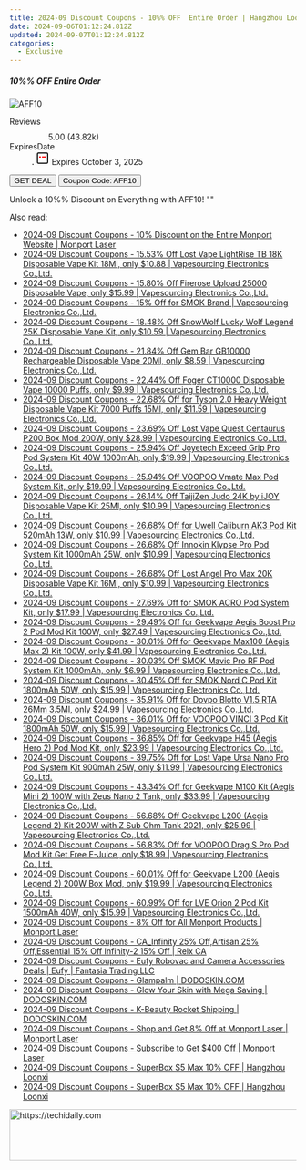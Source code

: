 ```yaml
---
title: 2024-09 Discount Coupons - 10%% OFF  Entire Order | Hangzhou Loonxi
date: 2024-09-06T01:12:24.812Z
updated: 2024-09-07T01:12:24.812Z
categories:
  - Exclusive
---
```



<div class="max-w-4xl mx-auto grid grid-cols-1 lg:max-w-5xl lg:gap-x-20 lg:grid-cols-2">
  <div class="relative p-3 col-start-1 row-start-1 flex flex-col-reverse rounded-lg bg-gradient-to-t from-black/75 via-black/0 sm:bg-none sm:row-start-2 sm:p-0 lg:row-start-1">
    <h5 class="mt-1 text-lg font-semibold text-white sm:text-slate-900 md:text-2xl dark:sm:text-white">10%% OFF  Entire Order</h5>
  </div>
  
  <div class="col-start-1 col-end-3 row-start-1 grid gap-4 sm:mb-6 sm:grid-cols-4 lg:col-start-2 lg:row-span-6 lg:row-end-6 lg:mb-0 lg:gap-6">
      <img src="&quot;&quot;" onClick="javascript:window.open(decodeURIComponent('%22https%3A%2F%2Fwww.shareasale.com%2Fu.cfm%3Fd%3D1232914%26m%3D155620%26u%3D4338022%22'), '_blank');void(0);" alt="AFF10" class="h-60 w-full rounded-lg object-cover sm:col-span-2 sm:h-52 lg:col-span-full" loading="lazy" />
    
  </div>
  <dl class="row-start-2 mt-4 flex items-center text-xs font-medium sm:row-start-3 sm:mt-1 md:mt-2.5 lg:row-start-2">
    <dt class="sr-only">Reviews</dt>
    <dd class="flex items-center text-indigo-600 dark:text-indigo-400">
      <svg width="24" height="24" fill="none" aria-hidden="true" class="mr-1 stroke-current dark:stroke-indigo-500">
        <path d="m12 5 2 5h5l-4 4 2.103 5L12 16l-5.103 3L9 14l-4-4h5l2-5Z" stroke-width="2" stroke-linecap="round" stroke-linejoin="round" />
      </svg>
      <span>5.00 <span class="font-normal text-slate-400">(43.82k)</span></span>
    </dd>
    <dt class="sr-only">ExpiresDate</dt>
    <dd class="flex items-center">
      <svg width="2" height="2" aria-hidden="true" fill="currentColor" class="mx-3 text-slate-300">
        <circle cx="1" cy="1" r="1" />
      </svg>
      <svg width="24" height="24" viewBox="0 0 24 24" fill="none" stroke="currentColor" stroke-width="2">
        <rect x="3" y="3" width="18" height="18" rx="2" fill="#fff" />
        <path d="M6 10L18 10" stroke="red" stroke-width="2" fill="none" />
        <path d="M10 6L10 18" stroke="#fff" stroke-width="2" fill="none" />
      </svg>
      Expires October 3, 2025    </dd>
  </dl>
  <div class="col-start-1 row-start-3 mt-4 self-center sm:col-start-2 sm:row-span-2 sm:row-start-2 sm:mt-0 lg:col-start-1 lg:row-start-3 lg:row-end-4 lg:mt-6">
    <button type="button" onClick="javascript:window.open(decodeURIComponent('%22https%3A%2F%2Fwww.shareasale.com%2Fu.cfm%3Fd%3D1232914%26m%3D155620%26u%3D4338022%22'), '_blank');void(0);" class="rounded-lg bg-red-600 px-3 py-2 text-sm font-medium leading-6 text-white">GET DEAL</button>
    <button type="button" onClick="javascript:window.open(decodeURIComponent('%22https%3A%2F%2Fwww.shareasale.com%2Fu.cfm%3Fd%3D1232914%26m%3D155620%26u%3D4338022%22'), '_blank');void(0);" class="border-dashed border-2 border-indigo-600 bg-green-100 text-sm leading-6 font-medium py-2 px-3 rounded-lg">Coupon Code: AFF10</button>
  </div>
  <p class="col-start-1 mt-4 text-sm leading-6 sm:col-span-2 lg:col-span-1 lg:row-start-4 lg:mt-6 dark:text-slate-400">
    Unlock a 10%% Discount on Everything with AFF10! 
""  </p>
</div>
<span class="atpl-alsoreadstyle">Also read:</span>
<div><ul>
<li><a href="https://coupons.techidaily.com/coupon-1114909-share-156160-sale/"><u>2024-09 Discount Coupons - 10% Discount on the Entire Monport Website | Monport Laser</u></a></li>
<li><a href="https://coupons.techidaily.com/coupon-1094185-share-90958-sale/"><u>2024-09 Discount Coupons - 15.53% Off Lost Vape LightRise TB 18K Disposable Vape Kit 18Ml, only $10.88 | Vapesourcing Electronics Co.,Ltd.</u></a></li>
<li><a href="https://coupons.techidaily.com/coupon-1115874-share-90958-sale/"><u>2024-09 Discount Coupons - 15.80% Off Firerose Upload 25000 Disposable Vape, only $15.99 | Vapesourcing Electronics Co.,Ltd.</u></a></li>
<li><a href="https://coupons.techidaily.com/coupon-873279-share-90958-sale/"><u>2024-09 Discount Coupons - 15% Off for SMOK Brand | Vapesourcing Electronics Co.,Ltd.</u></a></li>
<li><a href="https://coupons.techidaily.com/coupon-1113416-share-90958-sale/"><u>2024-09 Discount Coupons - 18.48% Off SnowWolf Lucky Wolf Legend 25K Disposable Vape Kit, only $10.59 | Vapesourcing Electronics Co.,Ltd.</u></a></li>
<li><a href="https://coupons.techidaily.com/coupon-1081320-share-90958-sale/"><u>2024-09 Discount Coupons - 21.84% Off Gem Bar GB10000 Rechargeable Disposable Vape 20Ml, only $8.59 | Vapesourcing Electronics Co.,Ltd.</u></a></li>
<li><a href="https://coupons.techidaily.com/coupon-1083471-share-90958-sale/"><u>2024-09 Discount Coupons - 22.44% Off Foger CT10000 Disposable Vape 10000 Puffs, only $9.99 | Vapesourcing Electronics Co.,Ltd.</u></a></li>
<li><a href="https://coupons.techidaily.com/coupon-1024539-share-90958-sale/"><u>2024-09 Discount Coupons - 22.68% Off for Tyson 2.0 Heavy Weight Disposable Vape Kit 7000 Puffs 15Ml, only $11.59 | Vapesourcing Electronics Co.,Ltd.</u></a></li>
<li><a href="https://coupons.techidaily.com/coupon-1115291-share-90958-sale/"><u>2024-09 Discount Coupons - 23.69% Off Lost Vape Quest Centaurus P200 Box Mod 200W, only $28.99 | Vapesourcing Electronics Co.,Ltd.</u></a></li>
<li><a href="https://coupons.techidaily.com/coupon-1114872-share-90958-sale/"><u>2024-09 Discount Coupons - 25.94% Off Joyetech Exceed Grip Pro Pod System Kit 40W 1000mAh, only $19.99 | Vapesourcing Electronics Co.,Ltd.</u></a></li>
<li><a href="https://coupons.techidaily.com/coupon-1116332-share-90958-sale/"><u>2024-09 Discount Coupons - 25.94% Off VOOPOO Vmate Max Pod System Kit, only $19.99 | Vapesourcing Electronics Co.,Ltd.</u></a></li>
<li><a href="https://coupons.techidaily.com/coupon-1099629-share-90958-sale/"><u>2024-09 Discount Coupons - 26.14% Off TaijiZen Judo 24K by iJOY Disposable Vape Kit 25Ml, only $10.99 | Vapesourcing Electronics Co.,Ltd.</u></a></li>
<li><a href="https://coupons.techidaily.com/coupon-979075-share-90958-sale/"><u>2024-09 Discount Coupons - 26.68% Off for Uwell Caliburn AK3 Pod Kit 520mAh 13W, only $10.99 | Vapesourcing Electronics Co.,Ltd.</u></a></li>
<li><a href="https://coupons.techidaily.com/coupon-1117095-share-90958-sale/"><u>2024-09 Discount Coupons - 26.68% Off Innokin Klypse Pro Pod System Kit 1000mAh 25W, only $10.99 | Vapesourcing Electronics Co.,Ltd.</u></a></li>
<li><a href="https://coupons.techidaily.com/coupon-1095489-share-90958-sale/"><u>2024-09 Discount Coupons - 26.68% Off Lost Angel Pro Max 20K Disposable Vape Kit 16Ml, only $10.99 | Vapesourcing Electronics Co.,Ltd.</u></a></li>
<li><a href="https://coupons.techidaily.com/coupon-767142-share-90958-sale/"><u>2024-09 Discount Coupons - 27.69% Off for SMOK ACRO Pod System Kit, only $17.99 | Vapesourcing Electronics Co.,Ltd.</u></a></li>
<li><a href="https://coupons.techidaily.com/coupon-988886-share-90958-sale/"><u>2024-09 Discount Coupons - 29.49% Off for Geekvape Aegis Boost Pro 2 Pod Mod Kit 100W, only $27.49 | Vapesourcing Electronics Co.,Ltd.</u></a></li>
<li><a href="https://coupons.techidaily.com/coupon-889771-share-90958-sale/"><u>2024-09 Discount Coupons - 30.01% Off for Geekvape Max100 (Aegis Max 2) Kit 100W, only $41.99 | Vapesourcing Electronics Co.,Ltd.</u></a></li>
<li><a href="https://coupons.techidaily.com/coupon-1115870-share-90958-sale/"><u>2024-09 Discount Coupons - 30.03% Off SMOK Mavic Pro RF Pod System Kit 1000mAh, only $6.99 | Vapesourcing Electronics Co.,Ltd.</u></a></li>
<li><a href="https://coupons.techidaily.com/coupon-1021496-share-90958-sale/"><u>2024-09 Discount Coupons - 30.45% Off for SMOK Nord C Pod Kit 1800mAh 50W, only $15.99 | Vapesourcing Electronics Co.,Ltd.</u></a></li>
<li><a href="https://coupons.techidaily.com/coupon-872577-share-90958-sale/"><u>2024-09 Discount Coupons - 35.91% Off for Dovpo Blotto V1.5 RTA 26Mm 3.5Ml, only $24.99 | Vapesourcing Electronics Co.,Ltd.</u></a></li>
<li><a href="https://coupons.techidaily.com/coupon-996071-share-90958-sale/"><u>2024-09 Discount Coupons - 36.01% Off for VOOPOO VINCI 3 Pod Kit 1800mAh 50W, only $15.99 | Vapesourcing Electronics Co.,Ltd.</u></a></li>
<li><a href="https://coupons.techidaily.com/coupon-871444-share-90958-sale/"><u>2024-09 Discount Coupons - 36.85% Off for Geekvape H45 (Aegis Hero 2) Pod Mod Kit, only $23.99 | Vapesourcing Electronics Co.,Ltd.</u></a></li>
<li><a href="https://coupons.techidaily.com/coupon-940109-share-90958-sale/"><u>2024-09 Discount Coupons - 39.75% Off for Lost Vape Ursa Nano Pro Pod System Kit 900mAh 25W, only $11.99 | Vapesourcing Electronics Co.,Ltd.</u></a></li>
<li><a href="https://coupons.techidaily.com/coupon-829868-share-90958-sale/"><u>2024-09 Discount Coupons - 43.34% Off for Geekvape M100 Kit (Aegis Mini 2) 100W with Zeus Nano 2 Tank, only $33.99 | Vapesourcing Electronics Co.,Ltd.</u></a></li>
<li><a href="https://coupons.techidaily.com/coupon-794855-share-90958-sale/"><u>2024-09 Discount Coupons - 56.68% Off Geekvape L200 (Aegis Legend 2) Kit 200W with Z Sub Ohm Tank 2021, only $25.99 | Vapesourcing Electronics Co.,Ltd.</u></a></li>
<li><a href="https://coupons.techidaily.com/coupon-832299-share-90958-sale/"><u>2024-09 Discount Coupons - 56.83% Off for VOOPOO Drag S Pro Pod Mod Kit Get Free E-Juice, only $18.99 | Vapesourcing Electronics Co.,Ltd.</u></a></li>
<li><a href="https://coupons.techidaily.com/coupon-794856-share-90958-sale/"><u>2024-09 Discount Coupons - 60.01% Off for Geekvape L200 (Aegis Legend 2) 200W Box Mod, only $19.99 | Vapesourcing Electronics Co.,Ltd.</u></a></li>
<li><a href="https://coupons.techidaily.com/coupon-1005252-share-90958-sale/"><u>2024-09 Discount Coupons - 60.99% Off for LVE Orion 2 Pod Kit 1500mAh 40W, only $15.99 | Vapesourcing Electronics Co.,Ltd.</u></a></li>
<li><a href="https://coupons.techidaily.com/coupon-1114928-share-156160-sale/"><u>2024-09 Discount Coupons - 8% Off for All Monport Products | Monport Laser</u></a></li>
<li><a href="https://coupons.techidaily.com/coupon-1114899-share-92020-sale/"><u>2024-09 Discount Coupons - CA_Infinity 25% Off,Artisan 25% Off,Essential 15% Off Infinity-2 15% Off | Relx CA</u></a></li>
<li><a href="https://coupons.techidaily.com/coupon-1116686-share-115200-sale/"><u>2024-09 Discount Coupons - Eufy Robovac and Camera Accessories Deals | Eufy | Fantasia Trading LLC</u></a></li>
<li><a href="https://coupons.techidaily.com/coupon-1116087-share-151407-sale/"><u>2024-09 Discount Coupons - Glampalm | DODOSKIN.COM</u></a></li>
<li><a href="https://coupons.techidaily.com/coupon-1115869-share-151407-sale/"><u>2024-09 Discount Coupons - Glow Your Skin with Mega Saving | DODOSKIN.COM</u></a></li>
<li><a href="https://coupons.techidaily.com/coupon-1115868-share-151407-sale/"><u>2024-09 Discount Coupons - K-Beauty Rocket Shipping | DODOSKIN.COM</u></a></li>
<li><a href="https://coupons.techidaily.com/coupon-1114929-share-156160-sale/"><u>2024-09 Discount Coupons - Shop and Get 8% Off at Monport Laser | Monport Laser</u></a></li>
<li><a href="https://coupons.techidaily.com/coupon-1114894-share-156160-sale/"><u>2024-09 Discount Coupons - Subscribe to Get $400 Off | Monport Laser</u></a></li>
<li><a href="https://coupons.techidaily.com/coupon-1116766-share-155620-sale/"><u>2024-09 Discount Coupons - SuperBox S5 Max 10% OFF | Hangzhou Loonxi</u></a></li>
<li><a href="https://coupons.techidaily.com/coupon-1116767-share-155620-sale/"><u>2024-09 Discount Coupons - SuperBox S5 Max 10% OFF | Hangzhou Loonxi</u></a></li>
</ul></div>

<ins class="adsbygoogle"
      style="display:block"
      data-ad-client="ca-pub-7571918770474297"
      data-ad-slot="8358498916"
      data-ad-format="auto"
      data-full-width-responsive="true"></ins>
<!-- affiliate ads begin -->
<a href="https://ephamedtechinc.pxf.io/c/5597632/2130530/26400" target="_top" id="2130530">
  <img src="//a.impactradius-go.com/display-ad/26400-2130530" border="0" alt="https://techidaily.com" width="728" height="90"/>
</a>
<img height="0" width="0" src="https://ephamedtechinc.pxf.io/i/5597632/2130530/26400" style="position:absolute;visibility:hidden;" border="0" />
<!-- affiliate ads end -->